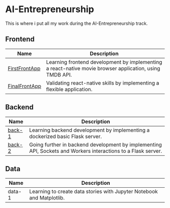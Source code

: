 # AI-Entrepreneurship

This is where i put all my work during the AI-Entrepreneurship track.

## Frontend

| Name | Description |
| --- | --- |
| [FirstFrontApp](Frontend/FirstFrontApp) | Learning frontend development by implementing a react-native movie browser application, using TMDB API. |
| [FinalFrontApp](Frontend/FinalFrontApp) | Validating react-native skills by implementing a flexible application. |

## Backend

| Name | Description |
| --- | --- |
| [back-1](Backend/back-1) | Learning backend development by implementing a dockerized basic Flask server. |
| [back-2](Backend/back-2) | Going further in backend development by implementing API, Sockets and Workers interactions to a Flask server. |

## Data

| Name | Description |
| --- | --- |
| data-1 | Learning to create data stories with Jupyter Notebook and Matplotlib. |
